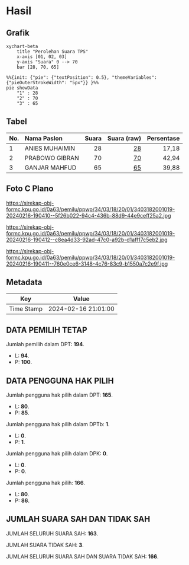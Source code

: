 # Hasil

## Grafik

```mermaid
xychart-beta
    title "Perolehan Suara TPS"
    x-axis [01, 02, 03]
    y-axis "Suara" 0 --> 70
    bar [28, 70, 65]
```

```mermaid
%%{init: {"pie": {"textPosition": 0.5}, "themeVariables": {"pieOuterStrokeWidth": "5px"}} }%%
pie showData
    "1" : 28
    "2" : 70
    "3" : 65
```

## Tabel

| No. | Nama Paslon    | Suara | Suara (raw) | Persentase |
|:--- |:-------------- | -----:| -----------:| ----------:|
| 1   | ANIES MUHAIMIN | 28    | [28][p-1]   | 17,18      |
| 2   | PRABOWO GIBRAN | 70    | [70][p-2]   | 42,94      |
| 3   | GANJAR MAHFUD  | 65    | [65][p-3]   | 39,88      |


[p-1]: https://github.com/gigit-pemilu/pemilu-2024-34-di-yogyakarta/blob/main/pilpres/hitung-suara/sub/34-di-yogyakarta/sub/03-gunungkidul/sub/18-purwosari/sub/2001-giripurwo/sub/019-tps/sub/paslon-1.txt
[p-2]: https://github.com/gigit-pemilu/pemilu-2024-34-di-yogyakarta/blob/main/pilpres/hitung-suara/sub/34-di-yogyakarta/sub/03-gunungkidul/sub/18-purwosari/sub/2001-giripurwo/sub/019-tps/sub/paslon-2.txt
[p-3]: https://github.com/gigit-pemilu/pemilu-2024-34-di-yogyakarta/blob/main/pilpres/hitung-suara/sub/34-di-yogyakarta/sub/03-gunungkidul/sub/18-purwosari/sub/2001-giripurwo/sub/019-tps/sub/paslon-3.txt

## Foto C Plano

https://sirekap-obj-formc.kpu.go.id/0a63/pemilu/ppwp/34/03/18/20/01/3403182001019-20240216-190410--5f26b022-94c4-436b-88d9-44e9ceff25a2.jpg

https://sirekap-obj-formc.kpu.go.id/0a63/pemilu/ppwp/34/03/18/20/01/3403182001019-20240216-190412--c8ea4d33-92ad-47c0-a92b-d1aff17c5eb2.jpg

https://sirekap-obj-formc.kpu.go.id/0a63/pemilu/ppwp/34/03/18/20/01/3403182001019-20240216-190411--760e0ce6-3148-4c76-83c9-b1550a7c2e9f.jpg


## Metadata

| Key        | Value               |
| ---------- | ------------------- |
| Time Stamp | 2024-02-16 21:01:00 |


## DATA PEMILIH TETAP

Jumlah pemilih dalam DPT: **194**.
 * L: **94**.
 * P: **100**.

## DATA PENGGUNA HAK PILIH

Jumlah pengguna hak pilih dalam DPT: **165**.
 * L: **80**.
 * P: **85**.

Jumlah pengguna hak pilih dalam DPTb: **1**.
 * L: **0**.
 * P: **1**.

Jumlah pengguna hak pilih dalam DPK: **0**.
 * L: **0**.
 * P: **0**.

Jumlah pengguna hak pilih: **166**.
 * L: **80**.
 * P: **86**.

## JUMLAH SUARA SAH DAN TIDAK SAH

JUMLAH SELURUH SUARA SAH: **163**.

JUMLAH SUARA TIDAK SAH: **3**.

JUMLAH SELURUH SUARA SAH DAN SUARA TIDAK SAH: **166**.


